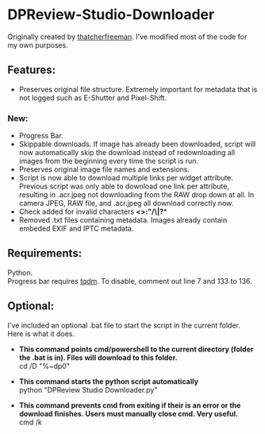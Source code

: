 # DPReview-Studio-Downloader
Originally created by [thatcherfreeman](https://github.com/thatcherfreeman/dpreview-studio-scraper). I've modified most of the code for my own purposes.

## Features:
- Preserves original file structure. Extremely important for metadata that is not logged such as E-Shutter and Pixel-Shift.

### New:
- Progress Bar.
- Skippable downloads. If image has already been downloaded, script will now automatically skip the download instead of redownloading all images from the beginning every time the script is run.
- Preserves original image file names and extensions.
- Script is now able to download multiple links per widget attribute. Previous script was only able to download one link per attribute, resulting in .acr.jpeg not downloading from the RAW drop down at all. In camera JPEG, RAW file, and .acr.jpeg all download correctly now.
- Check added for invalid characters **<>:"/\\|?***
- Removed .txt files containing metadata. Images already contain embeded EXIF and IPTC metadata.

## Requirements:
Python.  
Progress bar requires [tqdm](https://pypi.org/project/tqdm/). To disable, comment out line 7 and 133 to 136.

## Optional:
I've included an optional .bat file to start the script in the current folder. Here is what it does.

- **This command points cmd/powershell to the current directory (folder the .bat is in). Files will download to this folder.**  
cd /D "%~dp0"

- **This command starts the python script automatically**  
python "DPReview Studio Downloader.py"

- **This command prevents cmd from exiting if their is an error or the download finishes. Users must manually close cmd. Very useful.**  
cmd /k
